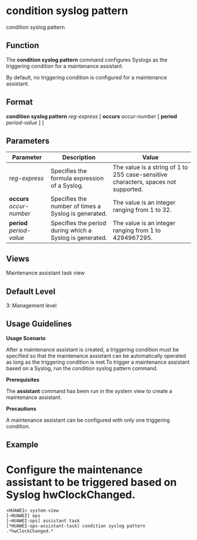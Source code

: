 condition syslog pattern
========================

condition syslog pattern

Function
--------



The **condition syslog pattern** command configures Syslogs as the triggering condition for a maintenance assistant.



By default, no triggering condition is configured for a maintenance assistant.


Format
------

**condition syslog pattern** *reg-express* [ **occurs** *occur-number* [ **period** *period-value* ] ]


Parameters
----------

| Parameter | Description | Value |
| --- | --- | --- |
| *reg-express* | Specifies the formula expression of a Syslog. | The value is a string of 1 to 255 case-sensitive characters, spaces not supported. |
| **occurs** *occur-number* | Specifies the number of times a Syslog is generated. | The value is an integer ranging from 1 to 32. |
| **period** *period-value* | Specifies the period during which a Syslog is generated. | The value is an integer ranging from 1 to 4294967295. |



Views
-----

Maintenance assistant task view


Default Level
-------------

3: Management level


Usage Guidelines
----------------

**Usage Scenario**

After a maintenance assistant is created, a triggering condition must be specified so that the maintenance assistant can be automatically operated as long as the triggering condition is met.To trigger a maintenance assistant based on a Syslog, run the condition syslog pattern command.

**Prerequisites**

The **assistant** command has been run in the system view to create a maintenance assistant.

**Precautions**

A maintenance assistant can be configured with only one triggering condition.


Example
-------

# Configure the maintenance assistant to be triggered based on Syslog hwClockChanged.
```
<HUAWEI> system-view
[~HUAWEI] ops
[~HUAWEI-ops] assistant task
[*HUAWEI-ops-assistant-task] condition syslog pattern .*hwClockChanged.*

```